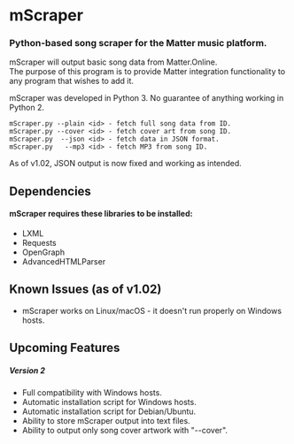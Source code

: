 # mScraper
### Python-based song scraper for the Matter music platform.

mScraper will output basic song data from Matter.Online.  
The purpose of this program is to provide Matter integration functionality to any program that wishes to add it.  

mScraper was developed in Python 3. No guarantee of anything working in Python 2.
```
mScraper.py --plain <id> - fetch full song data from ID.  
mScraper.py --cover <id> - fetch cover art from song ID.
mScraper.py  --json <id> - fetch data in JSON format.  
mScraper.py   --mp3 <id> - fetch MP3 from song ID.
```
As of v1.02, JSON output is now fixed and working as intended.

## Dependencies
#### mScraper requires these libraries to be installed:
* LXML
* Requests
* OpenGraph
* AdvancedHTMLParser

## Known Issues (as of v1.02)
* mScraper works on Linux/macOS - it doesn't run properly on Windows hosts.

## Upcoming Features
##### Version 2
* Full compatibility with Windows hosts.
* Automatic installation script for Windows hosts.
* Automatic installation script for Debian/Ubuntu.
* Ability to store mScraper output into text files.
* Ability to output only song cover artwork with "--cover".
